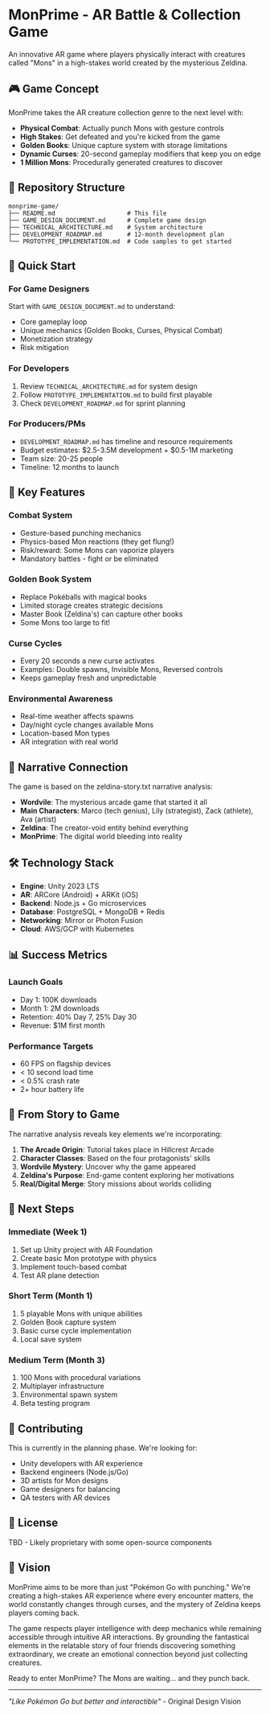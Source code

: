 # MonPrime - AR Battle & Collection Game

An innovative AR game where players physically interact with creatures called "Mons" in a high-stakes world created by the mysterious Zeldina.

## 🎮 Game Concept

MonPrime takes the AR creature collection genre to the next level with:
- **Physical Combat**: Actually punch Mons with gesture controls
- **High Stakes**: Get defeated and you're kicked from the game
- **Golden Books**: Unique capture system with storage limitations
- **Dynamic Curses**: 20-second gameplay modifiers that keep you on edge
- **1 Million Mons**: Procedurally generated creatures to discover

## 📁 Repository Structure

```
monprime-game/
├── README.md                    # This file
├── GAME_DESIGN_DOCUMENT.md      # Complete game design
├── TECHNICAL_ARCHITECTURE.md    # System architecture
├── DEVELOPMENT_ROADMAP.md       # 12-month development plan
└── PROTOTYPE_IMPLEMENTATION.md  # Code samples to get started
```

## 🚀 Quick Start

### For Game Designers
Start with `GAME_DESIGN_DOCUMENT.md` to understand:
- Core gameplay loop
- Unique mechanics (Golden Books, Curses, Physical Combat)
- Monetization strategy
- Risk mitigation

### For Developers
1. Review `TECHNICAL_ARCHITECTURE.md` for system design
2. Follow `PROTOTYPE_IMPLEMENTATION.md` to build first playable
3. Check `DEVELOPMENT_ROADMAP.md` for sprint planning

### For Producers/PMs
- `DEVELOPMENT_ROADMAP.md` has timeline and resource requirements
- Budget estimates: $2.5-3.5M development + $0.5-1M marketing
- Team size: 20-25 people
- Timeline: 12 months to launch

## 🎯 Key Features

### Combat System
- Gesture-based punching mechanics
- Physics-based Mon reactions (they get flung!)
- Risk/reward: Some Mons can vaporize players
- Mandatory battles - fight or be eliminated

### Golden Book System
- Replace Pokéballs with magical books
- Limited storage creates strategic decisions
- Master Book (Zeldina's) can capture other books
- Some Mons too large to fit!

### Curse Cycles
- Every 20 seconds a new curse activates
- Examples: Double spawns, Invisible Mons, Reversed controls
- Keeps gameplay fresh and unpredictable

### Environmental Awareness
- Real-time weather affects spawns
- Day/night cycle changes available Mons
- Location-based Mon types
- AR integration with real world

## 🔗 Narrative Connection

The game is based on the zeldina-story.txt narrative analysis:
- **Wordvile**: The mysterious arcade game that started it all
- **Main Characters**: Marco (tech genius), Lily (strategist), Zack (athlete), Ava (artist)
- **Zeldina**: The creator-void entity behind everything
- **MonPrime**: The digital world bleeding into reality

## 🛠️ Technology Stack

- **Engine**: Unity 2023 LTS
- **AR**: ARCore (Android) + ARKit (iOS)
- **Backend**: Node.js + Go microservices
- **Database**: PostgreSQL + MongoDB + Redis
- **Networking**: Mirror or Photon Fusion
- **Cloud**: AWS/GCP with Kubernetes

## 📊 Success Metrics

### Launch Goals
- Day 1: 100K downloads
- Month 1: 2M downloads
- Retention: 40% Day 7, 25% Day 30
- Revenue: $1M first month

### Performance Targets
- 60 FPS on flagship devices
- < 10 second load time
- < 0.5% crash rate
- 2+ hour battery life

## 🎨 From Story to Game

The narrative analysis reveals key elements we're incorporating:

1. **The Arcade Origin**: Tutorial takes place in Hillcrest Arcade
2. **Character Classes**: Based on the four protagonists' skills
3. **Wordvile Mystery**: Uncover why the game appeared
4. **Zeldina's Purpose**: End-game content exploring her motivations
5. **Real/Digital Merge**: Story missions about worlds colliding

## 🚦 Next Steps

### Immediate (Week 1)
1. Set up Unity project with AR Foundation
2. Create basic Mon prototype with physics
3. Implement touch-based combat
4. Test AR plane detection

### Short Term (Month 1)
1. 5 playable Mons with unique abilities
2. Golden Book capture system
3. Basic curse cycle implementation
4. Local save system

### Medium Term (Month 3)
1. 100 Mons with procedural variations
2. Multiplayer infrastructure
3. Environmental spawn system
4. Beta testing program

## 🤝 Contributing

This is currently in the planning phase. We're looking for:
- Unity developers with AR experience
- Backend engineers (Node.js/Go)
- 3D artists for Mon designs
- Game designers for balancing
- QA testers with AR devices

## 📜 License

TBD - Likely proprietary with some open-source components

## 🔮 Vision

MonPrime aims to be more than just "Pokémon Go with punching." We're creating a high-stakes AR experience where every encounter matters, the world constantly changes through curses, and the mystery of Zeldina keeps players coming back.

The game respects player intelligence with deep mechanics while remaining accessible through intuitive AR interactions. By grounding the fantastical elements in the relatable story of four friends discovering something extraordinary, we create an emotional connection beyond just collecting creatures.

Ready to enter MonPrime? The Mons are waiting... and they punch back.

---

*"Like Pokémon Go but better and interactible"* - Original Design Vision